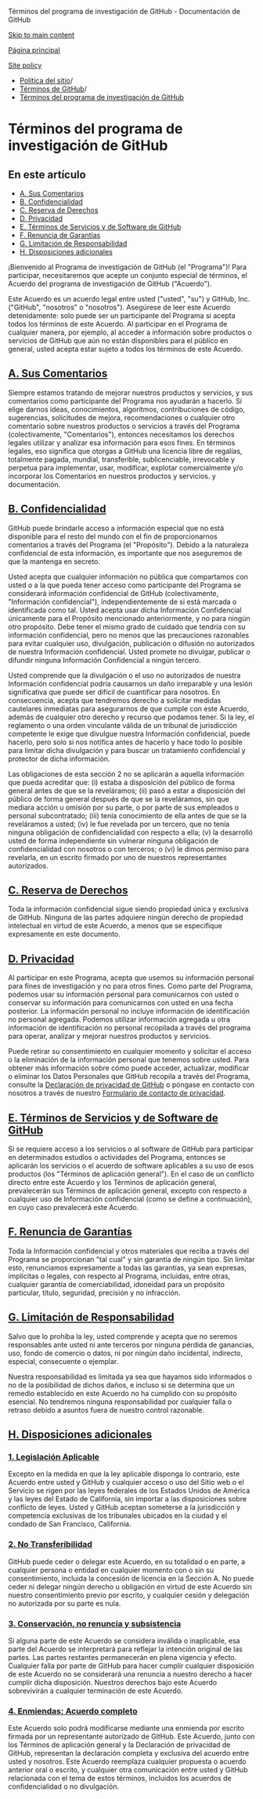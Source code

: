 Términos del programa de investigación de GitHub - Documentación de GitHub

[Skip to main content](#main-content)

[Página principal](/es)

[Site policy](/es/site-policy)

* [Política del sitio](/es/site-policy)/
* [Términos de GitHub](/es/site-policy/github-terms)/
* [Términos del programa de investigación de GitHub](/es/site-policy/github-terms/github-research-program-terms)

Términos del programa de investigación de GitHub
==========

En este artículo
----------

* [A. Sus Comentarios](#a-your-feedback)
* [B. Confidencialidad](#b-confidentiality)
* [C. Reserva de Derechos](#c-reservation-of-rights)
* [D. Privacidad](#d-privacy)
* [E. Términos de Servicios y de Software de GitHub](#e-github-services-and-software-terms)
* [F. Renuncia de Garantías](#f-disclaimer-of-warranties)
* [G. Limitación de Responsabilidad](#g-limitation-of-liability)
* [H. Disposiciones adicionales](#h-miscellaneous)

¡Bienvenido al Programa de investigación de GitHub (el "Programa")! Para participar, necesitaremos que acepte un conjunto especial de términos, el Acuerdo del programa de investigación de GitHub ("Acuerdo").

Este Acuerdo es un acuerdo legal entre usted ("usted", "su") y GitHub, Inc. ("GitHub", "nosotros" o "nosotros"). Asegúrese de leer este Acuerdo detenidamente: solo puede ser un participante del Programa si acepta todos los términos de este Acuerdo. Al participar en el Programa de cualquier manera, por ejemplo, al acceder a información sobre productos o servicios de GitHub que aún no están disponibles para el público en general, usted acepta estar sujeto a todos los términos de este Acuerdo.

[A. Sus Comentarios](#a-your-feedback)
----------

Siempre estamos tratando de mejorar nuestros productos y servicios, y sus comentarios como participante del Programa nos ayudarán a hacerlo. Si elige darnos ideas, conocimientos, algoritmos, contribuciones de código, sugerencias, solicitudes de mejora, recomendaciones o cualquier otro comentario sobre nuestros productos o servicios a través del Programa (colectivamente, "Comentarios"), entonces necesitamos los derechos legales utilizar y analizar esa información para esos fines. En términos legales, eso significa que otorgas a GitHub una licencia libre de regalías, totalmente pagada, mundial, transferible, sublicenciable, irrevocable y perpetua para implementar, usar, modificar, explotar comercialmente y/o incorporar los Comentarios en nuestros productos y servicios. y documentación.

[B. Confidencialidad](#b-confidentiality)
----------

GitHub puede brindarle acceso a información especial que no está disponible para el resto del mundo con el fin de proporcionarnos comentarios a través del Programa (el "Propósito"). Debido a la naturaleza confidencial de esta información, es importante que nos aseguremos de que la mantenga en secreto.

Usted acepta que cualquier información no pública que compartamos con usted o a la que pueda tener acceso como participante del Programa se considerará información confidencial de GitHub (colectivamente, "Información confidencial"), independientemente de si está marcada o identificada como tal. Usted acepta usar dicha Información Confidencial únicamente para el Propósito mencionado anteriormente, y no para ningún otro propósito. Debe tener el mismo grado de cuidado que tendría con su información confidencial, pero no menos que las precauciones razonables para evitar cualquier uso, divulgación, publicación o difusión no autorizados de nuestra Información confidencial. Usted promete no divulgar, publicar o difundir ninguna Información Confidencial a ningún tercero.

Usted comprende que la divulgación o el uso no autorizados de nuestra Información confidencial podría causarnos un daño irreparable y una lesión significativa que puede ser difícil de cuantificar para nosotros. En consecuencia, acepta que tendremos derecho a solicitar medidas cautelares inmediatas para asegurarnos de que cumple con este Acuerdo, además de cualquier otro derecho y recurso que podamos tener. Si la ley, el reglamento o una orden vinculante válida de un tribunal de jurisdicción competente le exige que divulgue nuestra Información confidencial, puede hacerlo, pero solo si nos notifica antes de hacerlo y hace todo lo posible para limitar dicha divulgación y para buscar un tratamiento confidencial y protector de dicha información.

Las obligaciones de esta sección 2 no se aplicarán a aquella información que pueda acreditar que: (i) estaba a disposición del público de forma general antes de que se la reveláramos; (ii) pasó a estar a disposición del público de forma general después de que se la reveláramos, sin que mediara acción u omisión por su parte, o por parte de sus empleados o personal subcontratado; (iii) tenía conocimiento de ella antes de que se la reveláramos a usted; (iv) le fue revelada por un tercero, que no tenía ninguna obligación de confidencialidad con respecto a ella; (v) la desarrolló usted de forma independiente sin vulnerar ninguna obligación de confidencialidad con nosotros o con terceros; o (vi) le dimos permiso para revelarla, en un escrito firmado por uno de nuestros representantes autorizados.

[C. Reserva de Derechos](#c-reservation-of-rights)
----------

Toda la información confidencial sigue siendo propiedad única y exclusiva de GitHub. Ninguna de las partes adquiere ningún derecho de propiedad intelectual en virtud de este Acuerdo, a menos que se especifique expresamente en este documento.

[D. Privacidad](#d-privacy)
----------

Al participar en este Programa, acepta que usemos su información personal para fines de investigación y no para otros fines. Como parte del Programa, podemos usar su información personal para comunicarnos con usted o conservar su información para comunicarnos con usted en una fecha posterior. La información personal no incluye información de identificación no personal agregada. Podemos utilizar información agregada u otra información de identificación no personal recopilada a través del programa para operar, analizar y mejorar nuestros productos y servicios.

Puede retirar su consentimiento en cualquier momento y solicitar el acceso o la eliminación de la información personal que tenemos sobre usted. Para obtener más información sobre cómo puede acceder, actualizar, modificar o eliminar los Datos Personales que GitHub recopila a través del Programa, consulte la [Declaración de privacidad de GitHub](/es/site-policy/privacy-policies/github-privacy-statement) o póngase en contacto con nosotros a través de nuestro [Formulario de contacto de privacidad](https://github.com/contact/privacy).

[E. Términos de Servicios y de Software de GitHub](#e-github-services-and-software-terms)
----------

Si se requiere acceso a los servicios o al software de GitHub para participar en determinados estudios o actividades del Programa, entonces se aplicarán los servicios o el acuerdo de software aplicables a su uso de esos productos (los "Términos de aplicación general"). En el caso de un conflicto directo entre este Acuerdo y los Términos de aplicación general, prevalecerán sus Términos de aplicación general, excepto con respecto a cualquier uso de Información confidencial (como se define a continuación), en cuyo caso prevalecerá este Acuerdo.

[F. Renuncia de Garantías](#f-disclaimer-of-warranties)
----------

Toda la Información confidencial y otros materiales que reciba a través del Programa se proporcionan "tal cual" y sin garantía de ningún tipo. Sin limitar esto, renunciamos expresamente a todas las garantías, ya sean expresas, implícitas o legales, con respecto al Programa, incluidas, entre otras, cualquier garantía de comerciabilidad, idoneidad para un propósito particular, título, seguridad, precisión y no infracción.

[G. Limitación de Responsabilidad](#g-limitation-of-liability)
----------

Salvo que lo prohíba la ley, usted comprende y acepta que no seremos responsables ante usted ni ante terceros por ninguna pérdida de ganancias, uso, fondo de comercio o datos, ni por ningún daño incidental, indirecto, especial, consecuente o ejemplar.

Nuestra responsabilidad es limitada ya sea que hayamos sido informados o no de la posibilidad de dichos daños, e incluso si se determina que un remedio establecido en este Acuerdo no ha cumplido con su propósito esencial. No tendremos ninguna responsabilidad por cualquier falla o retraso debido a asuntos fuera de nuestro control razonable.

[H. Disposiciones adicionales](#h-miscellaneous)
----------

### [1. Legislación Aplicable](#1-governing-law) ###

Excepto en la medida en que la ley aplicable disponga lo contrario, este Acuerdo entre usted y GitHub y cualquier acceso o uso del Sitio web o el Servicio se rigen por las leyes federales de los Estados Unidos de América y las leyes del Estado de California, sin importar a las disposiciones sobre conflicto de leyes. Usted y GitHub aceptan someterse a la jurisdicción y competencia exclusivas de los tribunales ubicados en la ciudad y el condado de San Francisco, California.

### [2. No Transferibilidad](#2-non-assignability) ###

GitHub puede ceder o delegar este Acuerdo, en su totalidad o en parte, a cualquier persona o entidad en cualquier momento con o sin su consentimiento, incluida la concesión de licencia en la Sección A. No puede ceder ni delegar ningún derecho u obligación en virtud de este Acuerdo sin nuestro consentimiento previo por escrito, y cualquier cesión y delegación no autorizada por su parte es nula.

### [3. Conservación, no renuncia y subsistencia](#3-severability-no-waiver-and-survival) ###

Si alguna parte de este Acuerdo se considera inválida o inaplicable, esa parte del Acuerdo se interpretará para reflejar la intención original de las partes. Las partes restantes permanecerán en plena vigencia y efecto. Cualquier falla por parte de GitHub para hacer cumplir cualquier disposición de este Acuerdo no se considerará una renuncia a nuestro derecho a hacer cumplir dicha disposición. Nuestros derechos bajo este Acuerdo sobrevivirán a cualquier terminación de este Acuerdo.

### [4. Enmiendas; Acuerdo completo](#4-amendments-complete-agreement) ###

Este Acuerdo solo podrá modificarse mediante una enmienda por escrito firmada por un representante autorizado de GitHub. Este Acuerdo, junto con los Términos de aplicación general y la Declaración de privacidad de GitHub, representan la declaración completa y exclusiva del acuerdo entre usted y nosotros. Este Acuerdo reemplaza cualquier propuesta o acuerdo anterior oral o escrito, y cualquier otra comunicación entre usted y GitHub relacionada con el tema de estos términos, incluidos los acuerdos de confidencialidad o no divulgación.
